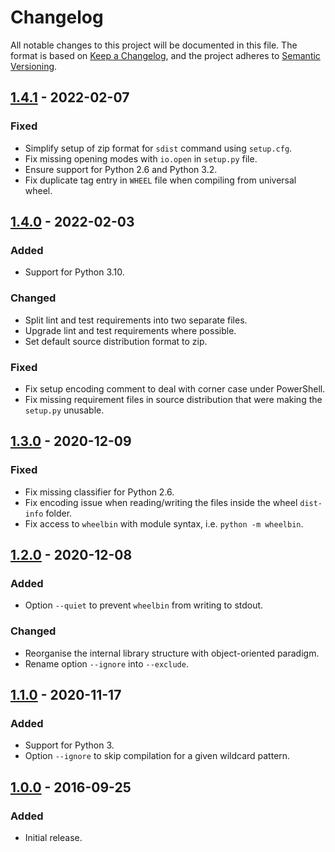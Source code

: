 # Changelog

All notable changes to this project will be documented in this file. The format
is based on [Keep a Changelog](https://keepachangelog.com/en/1.0.0/), and the
project adheres to [Semantic Versioning](https://semver.org/spec/v2.0.0.html).

## [1.4.1] - 2022-02-07

### Fixed
- Simplify setup of zip format for `sdist` command using `setup.cfg`.
- Fix missing opening modes with `io.open` in `setup.py` file.
- Ensure support for Python 2.6 and Python 3.2.
- Fix duplicate tag entry in `WHEEL` file when compiling from universal wheel.

## [1.4.0] - 2022-02-03

### Added
- Support for Python 3.10.

### Changed
- Split lint and test requirements into two separate files.
- Upgrade lint and test requirements where possible.
- Set default source distribution format to zip.

### Fixed
- Fix setup encoding comment to deal with corner case under PowerShell.
- Fix missing requirement files in source distribution that were making
  the `setup.py` unusable.

## [1.3.0] - 2020-12-09

### Fixed
- Fix missing classifier for Python 2.6.
- Fix encoding issue when reading/writing the files inside the wheel
  `dist-info` folder.
- Fix access to `wheelbin` with module syntax, i.e. `python -m wheelbin`.

## [1.2.0] - 2020-12-08

### Added
- Option `--quiet` to prevent `wheelbin` from writing to stdout.

### Changed
- Reorganise the internal library structure with object-oriented paradigm.
- Rename option `--ignore` into `--exclude`.

## [1.1.0] - 2020-11-17

### Added
- Support for Python 3.
- Option `--ignore` to skip compilation for a given wildcard pattern.

## [1.0.0] - 2016-09-25

### Added
- Initial release.


[Unreleased]:
https://github.com/molinav/wheelbin/compare/v1.4.1..develop
[1.4.1]:
https://github.com/molinav/wheelbin/compare/v1.4.0..v1.4.1
[1.4.0]:
https://github.com/molinav/wheelbin/compare/v1.3.0..v1.4.0
[1.3.0]:
https://github.com/molinav/wheelbin/compare/v1.2.0..v1.3.0
[1.2.0]:
https://github.com/molinav/wheelbin/compare/v1.1.0..v1.2.0
[1.1.0]:
https://github.com/molinav/wheelbin/compare/v1.0.0..v1.1.0
[1.0.0]:
https://github.com/molinav/wheelbin/tree/v1.0.0

